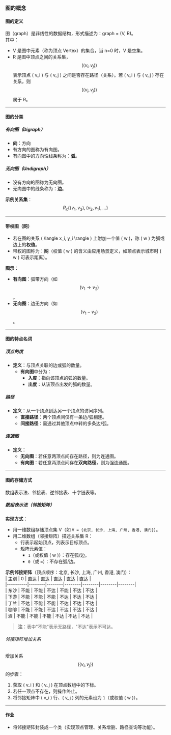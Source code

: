 ### 图的概念  
#### 图的定义  
图（graph）是非线性的数据结构，形式描述为：graph = (V, R)。  
其中：  
- V 是图中元素（称为顶点 Vertex）的集合，当 n=0 时，V 是空集。  
- R 是图中顶点之间的关系集，$$( \langle v_i, v_j \rangle )$$ 表示顶点 \( v_i \) 与 \( v_j \) 之间是否存在路径（关系）。若 \( v_i \) 与 \( v_j \) 存在关系，则 $$( \langle v_i, v_j \rangle )$$ 属于 R。  

---

#### 图的分类  
##### 有向图（Digraph）  
- **向**：方向  
- 有方向的图称为有向图。  
- 有向图中的方向性线条称为：**弧**。  

##### 无向图（Undigraph）  
- 没有方向的图称为无向图。  
- 无向图中的线条称为：**边**。  

**示例关系集**：  
$$R_x \{ \langle v_1, v_3 \rangle, \langle v_2, v_1 \rangle, \ldots \} $$ 

---

#### 带权图（网）  
- 若在图的关系 \( \langle x_i, y_i \rangle \) 上附加一个值 \( w \)，称 \( w \) 为弧或边上的**权值**。  
- 带权的图称为：**网**（权值 \( w \) 的含义由应用场景定义，如顶点表示城市时 \( w \) 可表示距离）。  

**图示**：  
- **有向图**：弧带方向（如 $$( v_1 \to v_2 )$$。  
- **无向图**：边无方向（如 $$( v_1 - v_2 )$$。  

---

#### 图的特点名词  
##### 顶点的度  
- **定义**：与顶点关联的边或弧的数量。  
  - **有向图**中分为：  
    - **入度**：指向该顶点的弧的数量。  
    - **出度**：从该顶点出发的弧的数量。  

##### 路径  
- **定义**：从一个顶点到达另一个顶点的访问序列。  
  - **直接路径**：两个顶点间仅有一条边/弧相连。  
  - **间接路径**：需通过其他顶点中转的多条边/弧。  

##### 连通图  
- **定义**：  
  - **无向图**：若任意两顶点间存在路径，则为连通图。  
  - **有向图**：若任意两顶点间存在**双向路径**，则为强连通图。  

---

#### 图的存储方式  
数组表示法、邻接表、逆邻接表、十字链表等。  

##### 数组表示法（邻接矩阵）  
**实现方式**：  
- 用一维数组存储顶点集 V（如 `V = {北京, 长沙, 上海, 广州, 香港, 澳门}`）。  
- 用二维数组（邻接矩阵）描述关系集 R：  
  - 行表示起始顶点，列表示目标顶点。  
  - 矩阵元素值：  
    - `1`（或权值 \( w \)）：存在弧/边。  
    - `0`（或 `∞`）：不存在弧/边。  

**示例邻接矩阵**（顶点顺序：北京, 长沙, 上海, 广州, 香港, 澳门）：  
| 主别     | 0      | 直达   | 直达   | 直达   | 直达   | 直达   |  
|----------|--------|--------|--------|--------|--------|--------|  
| 东沙     | 不能   | 不能   | 不达   | 不能   | 不达   | 不达   |  
| 下游     | 不能   | 不能   | 不能   | 不达   | 不达   | 不达   |  
| 丁兰     | 不达   | 不能   | 不能   | 不达   | 不达   | 不达   |  
| 咖啡     | 不能   | 不能   | 不达   | 不达   | 不达   | 不达   |  
| 酒       | 不能   | 不能   | 不能   | 不达   | 不达   | 不达   |  

> **注**：表中"不能"表示无路径，"不达"表示不可达。  

###### 邻接矩阵增加关系  
增加关系 $$( \langle v_i, v_j \rangle )$$ 的步骤：  
1. 获取 \( v_i \) 和 \( v_j \) 在顶点数组中的下标。  
2. 若任一顶点不存在，则操作终止。  
3. 将邻接矩阵中 \( v_i \) 行、\( v_j \) 列的元素设为 `1`（或权值 \( w \)）。  

---

#### 作业  
- 将邻接矩阵封装成一个类（实现顶点管理、关系增删、路径查询等功能）。
